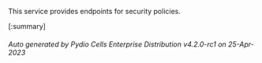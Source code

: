 






This service provides endpoints for security policies.

[:summary]

###### Auto generated by Pydio Cells Enterprise Distribution v4.2.0-rc1 on 25-Apr-2023
